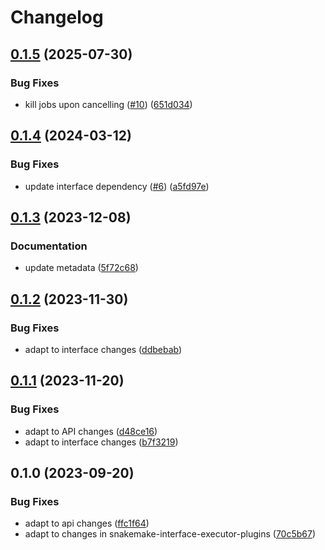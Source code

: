 # Changelog

## [0.1.5](https://github.com/snakemake/snakemake-executor-plugin-cluster-sync/compare/v0.1.4...v0.1.5) (2025-07-30)


### Bug Fixes

* kill jobs upon cancelling ([#10](https://github.com/snakemake/snakemake-executor-plugin-cluster-sync/issues/10)) ([651d034](https://github.com/snakemake/snakemake-executor-plugin-cluster-sync/commit/651d034af27075893217d21baa053b5d00d343a6))

## [0.1.4](https://github.com/snakemake/snakemake-executor-plugin-cluster-sync/compare/v0.1.3...v0.1.4) (2024-03-12)


### Bug Fixes

* update interface dependency ([#6](https://github.com/snakemake/snakemake-executor-plugin-cluster-sync/issues/6)) ([a5fd97e](https://github.com/snakemake/snakemake-executor-plugin-cluster-sync/commit/a5fd97e3b2320e379049b176d9b5a05c8c6c7f5c))

## [0.1.3](https://github.com/snakemake/snakemake-executor-plugin-cluster-sync/compare/v0.1.2...v0.1.3) (2023-12-08)


### Documentation

* update metadata ([5f72c68](https://github.com/snakemake/snakemake-executor-plugin-cluster-sync/commit/5f72c68d56f05d2a681f479a97aed030e122bd4f))

## [0.1.2](https://github.com/snakemake/snakemake-executor-plugin-cluster-sync/compare/v0.1.1...v0.1.2) (2023-11-30)


### Bug Fixes

* adapt to interface changes ([ddbebab](https://github.com/snakemake/snakemake-executor-plugin-cluster-sync/commit/ddbebab52a8f7414f8da0347212bd24762336df8))

## [0.1.1](https://github.com/snakemake/snakemake-executor-plugin-cluster-sync/compare/v0.1.0...v0.1.1) (2023-11-20)


### Bug Fixes

* adapt to API changes ([d48ce16](https://github.com/snakemake/snakemake-executor-plugin-cluster-sync/commit/d48ce160411773a654e3906f3cdfa3aa437b55ec))
* adapt to interface changes ([b7f3219](https://github.com/snakemake/snakemake-executor-plugin-cluster-sync/commit/b7f3219899e3713493eeece9ddd4e960a2aba436))

## 0.1.0 (2023-09-20)


### Bug Fixes

* adapt to api changes ([ffc1f64](https://github.com/snakemake/snakemake-executor-plugin-cluster-sync/commit/ffc1f6457f19479059ee0e871d9c429ba63998b7))
* adapt to changes in snakemake-interface-executor-plugins ([70c5b67](https://github.com/snakemake/snakemake-executor-plugin-cluster-sync/commit/70c5b67c20b6baa2bf8ffcbe72da05046d9db056))
